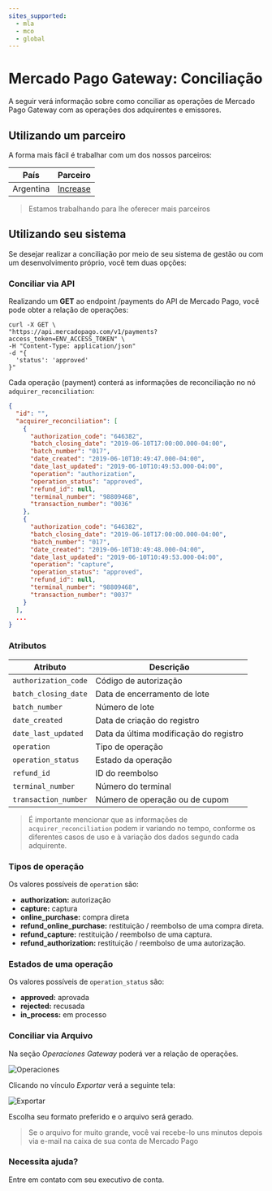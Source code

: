 ```yaml
---
sites_supported:
  - mla
  - mco
  - global
---
```


# Mercado Pago Gateway: Conciliação

A seguir verá informação sobre como conciliar as operações de Mercado Pago Gateway com as operações dos adquirentes e emissores.

## Utilizando um parceiro

A forma mais fácil é trabalhar com um dos nossos parceiros:

|País|Parceiro|
|---|---|
|Argentina|[Increase](https://www.increasecard.com/mercadopago/)|

> Estamos trabalhando para lhe oferecer mais parceiros

## Utilizando seu sistema

Se desejar realizar a conciliação por meio de seu sistema de gestão ou com um desenvolvimento próprio, você tem duas opções:

### Conciliar via API

Realizando um **GET** ao endpoint /payments do API de Mercado Pago, você pode obter a relação de operações: 

```curl
curl -X GET \
"https://api.mercadopago.com/v1/payments?access_token=ENV_ACCESS_TOKEN" \
-H "Content-Type: application/json"
-d "{
  'status': 'approved'
}"
```

Cada operação (payment) conterá as informações de reconciliação no nó `adquirer_reconciliation`:

```json
{
  "id": "",
  "acquirer_reconciliation": [
    {
      "authorization_code": "646382",
      "batch_closing_date": "2019-06-10T17:00:00.000-04:00",
      "batch_number": "017",
      "date_created": "2019-06-10T10:49:47.000-04:00",
      "date_last_updated": "2019-06-10T10:49:53.000-04:00",
      "operation": "authorization",
      "operation_status": "approved",
      "refund_id": null,
      "terminal_number": "98809468",
      "transaction_number": "0036"
    },
    {
      "authorization_code": "646382",
      "batch_closing_date": "2019-06-10T17:00:00.000-04:00",
      "batch_number": "017",
      "date_created": "2019-06-10T10:49:48.000-04:00",
      "date_last_updated": "2019-06-10T10:49:53.000-04:00",
      "operation": "capture",
      "operation_status": "approved",
      "refund_id": null,
      "terminal_number": "98809468",
      "transaction_number": "0037"
    }
  ],
  ...
}
```

### Atributos

|Atributo|Descrição|
|---|---|
|`authorization_code`| Código de autorização |
|`batch_closing_date`| Data de encerramento de lote |
|`batch_number`| Número de lote |
|`date_created`| Data de criação do registro |
|`date_last_updated`| Data da última modificação do registro |
|`operation`| Tipo de operação |
|`operation_status`| Estado da operação |
|`refund_id`| ID do reembolso |
|`terminal_number`| Número do terminal |
|`transaction_number`| Número de operação ou de cupom |

> É importante mencionar que as informações de `acquirer_reconciliation` podem ir variando no tempo, conforme os diferentes casos de uso e à variação dos dados segundo cada adquirente.

### Tipos de operação

Os valores possíveis de `operation` são:

* **authorization:** autorização
* **capture:** captura
* **online_purchase:** compra direta
* **refund_online_purchase:** restituição / reembolso de uma compra direta.
* **refund_capture:** restituição / reembolso de uma captura.
* **refund_authorization:** restituição / reembolso de uma autorização.

### Estados de uma operação

Os valores possíveis de `operation_status` são:

* **approved:** aprovada
* **rejected:** recusada
* **in_process:** em processo

### Conciliar via Arquivo

Na seção _Operaciones Gateway_ poderá ver a relação de operações.

![Operaciones](/images/gateway/operations.png)

Clicando no vínculo _Exportar_ verá a seguinte tela:

![Exportar](/images/gateway/export.png)

Escolha seu formato preferido e o arquivo será gerado.

> Se o arquivo for muito grande, você vai recebe-lo uns minutos depois via e-mail na caixa de sua conta de Mercado Pago

### Necessita ajuda?

Entre em contato com seu executivo de conta.